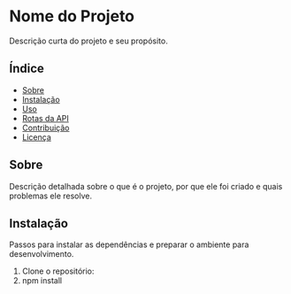 # Nome do Projeto

Descrição curta do projeto e seu propósito.

## Índice

- [Sobre](#sobre)
- [Instalação](#instalação)
- [Uso](#uso)
- [Rotas da API](#rotas-da-api)
- [Contribuição](#contribuição)
- [Licença](#licença)

## Sobre

Descrição detalhada sobre o que é o projeto, por que ele foi criado e quais problemas ele resolve.

## Instalação

Passos para instalar as dependências e preparar o ambiente para desenvolvimento.

1. Clone o repositório:
2. npm install

